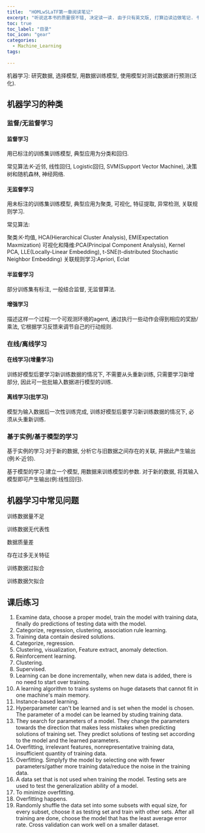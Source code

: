 ```yaml
---
title:  "HOMLwSLaTF第一章阅读笔记"
excerpt: "听说这本书的质量很不错, 决定读一读. 由于只有英文版, 打算边读边做笔记. 书名:Hands-On Machine Learning with Scikit-Learn and TensorFlow"
toc: true
toc_label: "目录"
toc_icon: "gear"
categories:
  - Machine_Learning
tags:
  
---
```


机器学习: 研究数据, 选择模型, 用数据训练模型, 使用模型对测试数据进行预测(泛化).

## 机器学习的种类

### 监督/无监督学习

#### 监督学习

用已标注的训练集训练模型, 典型应用为分类和回归.

常见算法:K-近邻, 线性回归, Logistic回归, SVM(Support Vector Machine), 决策树和随机森林, 神经网络.

#### 无监督学习

用未标注的训练集训练模型, 典型应用为聚类, 可视化, 特征提取, 异常检测, 关联规则学习.

常见算法:

聚类:K-均值, HCA(Hierarchical Cluster Analysis), EM(Expectation Maxmization)
可视化和降维:PCA(Principal Component Analysis), Kernel PCA, LLE(Locally-Linear Embedding), t-SNE(t-distributed Stochastic Neighbor Embedding)
关联规则学习:Apriori, Eclat


#### 半监督学习

部分训练集有标注, 一般结合监督, 无监督算法.

#### 增强学习

描述这样一个过程:一个可观测环境的agent, 通过执行一些动作会得到相应的奖励/乘法, 它根据学习反馈来调节自己的行动规则.

### 在线/离线学习

#### 在线学习(增量学习)

训练好模型后要学习新训练数据的情况下, 不需要从头重新训练, 只需要学习新增部分, 因此可一批批输入数据进行模型的训练.

#### 离线学习(批学习)

模型为输入数据后一次性训练完成, 训练好模型后要学习新训练数据的情况下, 必须从头重新训练.

### 基于实例/基于模型的学习

基于实例的学习:对于新的数据, 分析它与旧数据之间存在的关联, 并据此产生输出(例:K-近邻).

基于模型的学习:建立一个模型, 用数据来训练模型的参数. 对于新的数据, 将其输入模型即可产生输出(例:线性回归).

## 机器学习中常见问题

训练数据量不足

训练数据无代表性

数据质量差

存在过多无关特征

训练数据过拟合

训练数据欠拟合

## 课后练习

1. Examine data, choose a proper model, train the model with training data, finally do predictions of testing data with the model.
2. Categorize, regression, clustering, association rule learning.
3. Training data contain desired solutions.
4. Categorize, regression.
5. Clustering, visualization, Feature extract, anomaly detection.
6. Reinforcement learning.
7. Clustering.
8. Supervised.
9. Learning can be done incrementally, when new data is added, there is no need to start over training.
10. A learning algorithm to trains systems on huge datasets that cannot fit in one machine's main memory.
11. Instance-based learning.
12. Hyperparameter can't be learned and is set when the model is chosen. The parameter of a model can be learned by studing training data.
13. They search for parameters of a model. They change the parameters towards the direction that makes less mistakes when predicting solutions of training set. They predict solutions of testing set according to the model and the learned parameters.
14. Overfitting, irrelevant features, nonrepresentative training data, insufficient quantity of training data.
15. Overfitting. Simplyfy the model by selecting one with fewer parameters/gather more training data/reduce the noise in the training data.
16. A data set that is not used when training the model. Testing sets are used to test the generalization ability of a model.
17. To minimize overfitting.
18. Overfitting happens.
19. Randomly shuffle the data set into some subsets with equal size, for every subset, choose it as testing set and train with other sets. After all training are done, choose the model that has the least average error rate. Cross validation can work well on a smaller dataset.